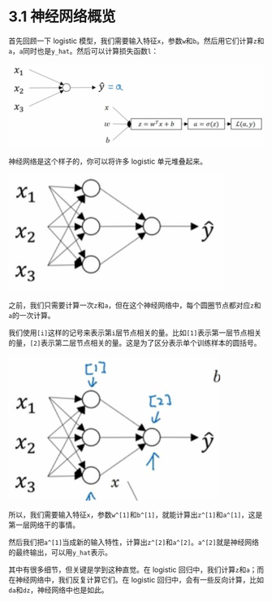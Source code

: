# 3.1 神经网络概览

首先回顾一下 logistic 模型，我们需要输入特征`x`，参数`w`和`b`。然后用它们计算`z`和`a`，`a`同时也是`y_hat`。然后可以计算损失函数`l`：

![](img/3-1-1.jpg)

神经网络是这个样子的，你可以将许多 logistic 单元堆叠起来。

![](img/3-1-2.jpg)

之前，我们只需要计算一次`z`和`a`，但在这个神经网络中，每个圆圈节点都对应`z`和`a`的一次计算。

我们使用`[i]`这样的记号来表示第`i`层节点相关的量。比如`[1]`表示第一层节点相关的量，`[2]`表示第二层节点相关的量。这是为了区分表示单个训练样本的圆括号。

![](img/3-1-3.jpg)

所以，我们需要输入特征`x`，参数`w^[1]`和`b^[1]`，就能计算出`z^[1]`和`a^[1]`，这是第一层网络干的事情。

然后我们把`a^[1]`当成新的输入特性，计算出`z^[2]`和`a^[2]`。`a^[2]`就是神经网络的最终输出，可以用`y_hat`表示。

其中有很多细节，但关键是学到这种直觉。在 logistic 回归中，我们计算`z`和`a`；而在神经网络中，我们反复计算它们。在 logistic 回归中，会有一些反向计算，比如`da`和`dz`，神经网络中也是如此。

